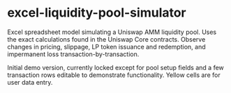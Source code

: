# excel-liquidity-pool-simulator
 Excel spreadsheet model simulating a Uniswap AMM liquidity pool. Uses the exact calculations found in the Uniswap Core contracts. Observe changes in pricing, slippage, LP token issuance and redemption, and impermanent loss transaction-by-transaction.

Initial demo version, currently locked except for pool setup fields and a few transaction rows editable to demonstrate functionality. Yellow cells are for user data entry. 
